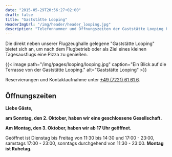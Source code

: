 ```yaml
---
date: "2015-05-29T20:56:27+02:00"
draft: false
title: "Gaststätte Looping"
HeaderImgUrl: "/img/header/header_looping.jpg"
description: "Telefonnummer und Öffnungszeiten der Gaststätte Looping beim Flugplatz Baden-Oos (neben dem Aero-Club Baden-Baden e.V.)."
---
```

Die direkt neben unserer Flugzeughalle gelegene "Gaststätte Looping" bietet sich an, um nach dem Flugbetrieb oder als Ziel eines kleinen Tagesausflugs eine Pizza zu genießen.

{{< image path="/img/pages/looping/looping.jpg" caption="Ein Blick auf die Terrasse von der Gaststätte Looping." alt="Gaststätte Looping" >}}

Reservierungen und Kontaktaufnahme unter [+49 (7221) 61 61 6](tel:+49722161616).

Öffnungszeiten
--------------

**Liebe Gäste,**

**am Sonntag, den 2. Oktober, haben wir eine geschlossene Gesellschaft.**

**Am Montag, den 3. Oktober, haben wir ab 17 Uhr geöffnet.**

Geöffnet ist Dienstag bis Freitag von 11:30 bis 14:30 und 17:00 - 23:00, samstags 17:00 - 23:00, sonntags durchgehend von 11:30 - 23:00. **Montag ist Ruhetag.**
